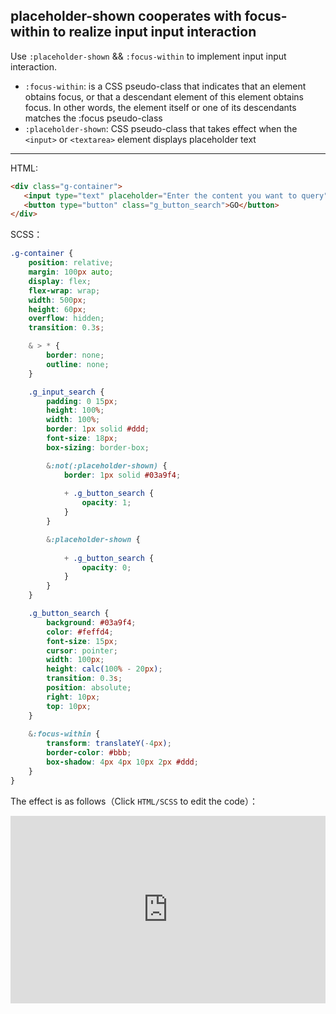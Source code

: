 ## placeholder-shown cooperates with focus-within to realize input input interaction

Use `:placeholder-shown` && `:focus-within` to implement input input interaction.

+ `:focus-within`: is a CSS pseudo-class that indicates that an element obtains focus, or that a descendant element of this element obtains focus. In other words, the element itself or one of its descendants matches the :focus pseudo-class
+ `:placeholder-shown`: CSS pseudo-class that takes effect when the `<input>` or `<textarea>` element displays placeholder text

-----

HTML:

```html
<div class="g-container">
   <input type="text" placeholder="Enter the content you want to query" class="g_input_search" >
   <button type="button" class="g_button_search">GO</button>
</div>
```

SCSS：
```scss
.g-container {
    position: relative;
    margin: 100px auto;
    display: flex;
    flex-wrap: wrap;
    width: 500px;
    height: 60px;
    overflow: hidden;
    transition: 0.3s;

    & > * {
        border: none;
        outline: none;
    }

    .g_input_search {
        padding: 0 15px;
        height: 100%;
        width: 100%;
        border: 1px solid #ddd;
        font-size: 18px;
        box-sizing: border-box;

        &:not(:placeholder-shown) {
            border: 1px solid #03a9f4;
            
            + .g_button_search {
                opacity: 1;
            }
        }

        &:placeholder-shown {
            
            + .g_button_search {
                opacity: 0;
            }
        }
    }

    .g_button_search {
        background: #03a9f4;
        color: #feffd4;
        font-size: 15px;
        cursor: pointer;
        width: 100px;
        height: calc(100% - 20px);
        transition: 0.3s;
        position: absolute;
        right: 10px;
        top: 10px;
    }
    
    &:focus-within {
        transform: translateY(-4px);
        border-color: #bbb;
        box-shadow: 4px 4px 10px 2px #ddd;
    }
}
```

The effect is as follows（Click `HTML/SCSS` to edit the code）：

<iframe height="300" style="width: 100%;" scrolling="no" title="pesudo-focus-within-placeholder-shown" src="https://codepen.io/dvha/embed/ExGegaV?default-tab=html%2Cresult" frameborder="no" loading="lazy" allowtransparency="true" allowfullscreen="true">
  See the Pen <a href="https://codepen.io/dvha/pen/ExGegaV">
  pesudo-focus-within-placeholder-shown</a> by HaDV (<a href="https://codepen.io/dvha">@dvha</a>)
  on <a href="https://codepen.io">CodePen</a>.
</iframe>